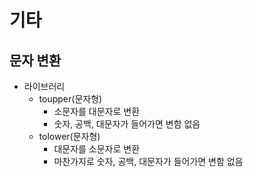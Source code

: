 # 기타 
## 문자 변환
- 라이브러리
    - toupper(문자형)
        - 소문자를 대문자로 변환
        - 숫자, 공백, 대문자가 들어가면 변함 없음
    - tolower(문자형)
        - 대문자를 소문자로 변환
        - 마찬가지로 숫자, 공백, 대문자가 들어가면 변함 없음
    




